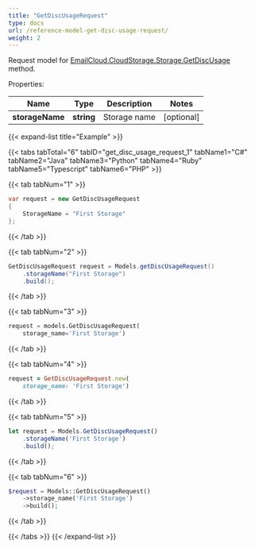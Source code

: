 ```yaml
---
title: "GetDiscUsageRequest"
type: docs
url: /reference-model-get-disc-usage-request/
weight: 2
---
```


Request model for [EmailCloud.CloudStorage.Storage.GetDiscUsage](/email/reference-storage-api/#getdiscusage) method.

Properties:

Name | Type | Description | Notes
---- | ---- | ----------- | -----
**storageName** |**string**|Storage name |[optional] 

{{< expand-list title="Example" >}}

{{< tabs tabTotal="6" tabID="get_disc_usage_request_1" tabName1="C#" tabName2="Java" tabName3="Python" tabName4="Ruby" tabName5="Typescript" tabName6="PHP" >}}

{{< tab tabNum="1" >}}

```csharp
var request = new GetDiscUsageRequest
{ 
    StorageName = "First Storage"
};
```

{{< /tab >}}

{{< tab tabNum="2" >}}

```java
GetDiscUsageRequest request = Models.getDiscUsageRequest()
    .storageName("First Storage")
    .build();
```

{{< /tab >}}

{{< tab tabNum="3" >}}

```python
request = models.GetDiscUsageRequest(
    storage_name='First Storage')
```

{{< /tab >}}

{{< tab tabNum="4" >}}

```ruby
request = GetDiscUsageRequest.new(
    storage_name: 'First Storage')
```

{{< /tab >}}

{{< tab tabNum="5" >}}

```typescript
let request = Models.GetDiscUsageRequest()
    .storageName('First Storage')
    .build();
```

{{< /tab >}}

{{< tab tabNum="6" >}}

```php
$request = Models::GetDiscUsageRequest()
    ->storage_name('First Storage')
    ->build();
```

{{< /tab >}}

{{< /tabs >}}
{{< /expand-list >}}

